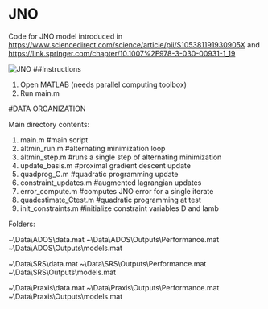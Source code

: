    

# JNO

Code for JNO model introduced in https://www.sciencedirect.com/science/article/pii/S105381191930905X and https://link.springer.com/chapter/10.1007%2F978-3-030-00931-1_19

![JNO](https://github.com/Niharika-SD/JNO/blob/master/Images/Connectomics_and_Clinical_Severity.PNG)
##Instructions

1. Open MATLAB (needs parallel computing toolbox)
2. Run main.m


#DATA ORGANIZATION

Main directory contents:

1. main.m #main script
2. altmin_run.m #alternating minimization loop
3. altmin_step.m #runs a single step of alternating minimization
4. update_basis.m #proximal gradient descent update
5. quadprog_C.m #quadratic programming update
6. constraint_updates.m #augmented lagrangian updates
7. error_compute.m #computes JNO error for a single iterate
8. quadestimate_Ctest.m #quadratic programming at test
9. init_constraints.m #initialize constraint variables D and lamb

Folders:

~\Data\ADOS\data.mat
~\Data\ADOS\Outputs\Performance.mat
~\Data\ADOS\Outputs\models.mat

~\Data\SRS\data.mat
~\Data\SRS\Outputs\Performance.mat
~\Data\SRS\Outputs\models.mat

~\Data\Praxis\data.mat
~\Data\Praxis\Outputs\Performance.mat
~\Data\Praxis\Outputs\models.mat
   

